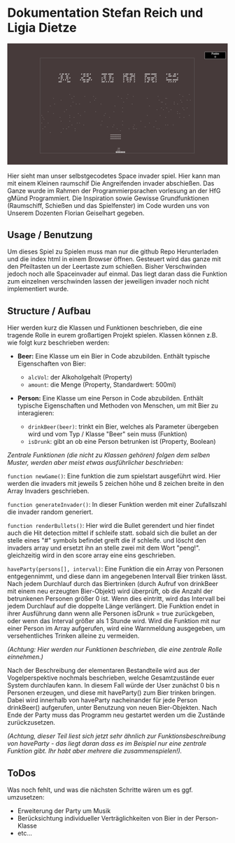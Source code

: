 # Dokumentation Stefan Reich und Ligia Dietze 

<img src="screenshot.png"/>

Hier sieht man unser selbstgecodetes Space invader spiel. Hier kann man mit einem Kleinen raumschif Die Angreifenden invader abschießen. Das Ganze wurde im Rahmen der Programmierpsrachen vorlesung an der HfG gMünd Programmiert. 
Die Inspiration sowie Gewisse Grundfunktionen (Raumschiff, Schießen und das Spielfenster) im Code wurden uns von Unserem Dozenten Florian Geiselhart gegeben.

## Usage / Benutzung

Um dieses Spiel zu Spielen muss man nur die github Repo Herunterladen und die index html in einem Browser öffnen. 
Gesteuert wird das ganze mit den Pfeiltasten un der Leertaste zum schießen. Bisher Verschwinden jedoch noch alle Spaceinvader auf einmal. Das liegt daran dass die Funktion zum einzelnen verschwinden lassen der jeweiligen invader noch nicht implementiert wurde.

## Structure / Aufbau

Hier werden kurz die Klassen und Funktionen beschrieben, die eine tragende Rolle in eurem großartigen Projekt spielen. 
Klassen können z.B. wie folgt kurz beschrieben werden:

* **Beer:** Eine Klasse um ein Bier in Code abzubilden. Enthält typische Eigenschaften von Bier:
  * `alcVol`: der Alkoholgehalt (Property)
  * `amount`: die Menge (Property, Standardwert: 500ml)

* **Person:** Eine Klasse um eine Person in Code abzubilden. Enthält typische Eigenschaften und Methoden von Menschen, um mit Bier zu interagieren:
  * `drinkBeer(beer)`: trinkt ein Bier, welches als Parameter übergeben wird und vom Typ / Klasse "Beer" sein muss (Funktion)
  * `isDrunk`: gibt an ob eine Person betrunken ist (Property, Boolean)

_Zentrale Funktionen (die nicht zu Klassen gehören) folgen dem selben Muster, werden aber meist etwas ausführlicher beschrieben:_


`function newGame()`: Eine funktion die zum spielstart ausgeführt wird. Hier werden die invaders mit jeweils 5 zeichen höhe und 8 zeichen breite in den Array Invaders geschrieben.

`function generateInvader()`: In dieser Funktion werden mit einer Zufallszahl die invader random generiert.

`function renderBullets()`: Hier wird die Bullet gerendert und hier findet auch die Hit detection mittel if schleife statt. sobald sich die bullet an der stelle eines "#" symbols befindet greift die if schleife. und löscht den invaders array und ersetzt ihn an stelle zwei mit dem Wort "peng!". gleichzeitig wird in den score array eine eins geschrieben.




`haveParty(persons[], interval)`: Eine Funktion die ein Array von Personen entgegennimmt, und diese dann im angegebenen Intervall Bier trinken lässt. Nach jedem Durchlauf durch das Biertrinken (durch Aufruf von drinkBeer mit einem neu erzeugten Bier-Objekt) wird überprüft, ob die Anzahl der betrunkenen Personen größer 0 ist. Wenn dies eintritt, wird das Intervall bei jedem Durchlauf auf die doppelte Länge verlängert. Die Funktion endet in ihrer Ausführung dann wenn alle Personen isDrunk = true zurückgeben, oder wenn das Interval größer als 1 Stunde wird. Wird die Funktion mit nur einer Person im Array aufgerufen, wird eine Warnmeldung ausgegeben, um versehentliches Trinken alleine zu vermeiden. 

_(Achtung: Hier werden nur Funktionen beschrieben, die eine zentrale Rolle einnehmen.)_

Nach der Beschreibung der elementaren Bestandteile wird aus der Vogelperspektive nochmals beschrieben, welche Gesamtzustände euer System durchlaufen kann. In diesem Fall würde der User zunächst 0 bis n Personen erzeugen, und diese mit haveParty() zum Bier trinken bringen.  Dabei wird innerhalb von haveParty nacheinander für jede Person drinkBeer() aufgerufen, unter Benutzung von neuen Bier-Objekten. Nach Ende der Party muss das Programm neu gestartet werden um die Zustände zurückzusetzen.

_(Achtung, dieser Teil liest sich jetzt sehr ähnlich zur Funktionsbeschreibung von haveParty - das liegt daran dass es im Beispiel nur eine zentrale Funktion gibt. Ihr habt aber mehrere die zusammenspielen!)._

## ToDos

Was noch fehlt, und was die nächsten Schritte wären um es ggf. umzusetzen:
* Erweiterung der Party um Musik
* Berücksichtung individueller Verträglichkeiten von Bier in der Person-Klasse
* etc...
